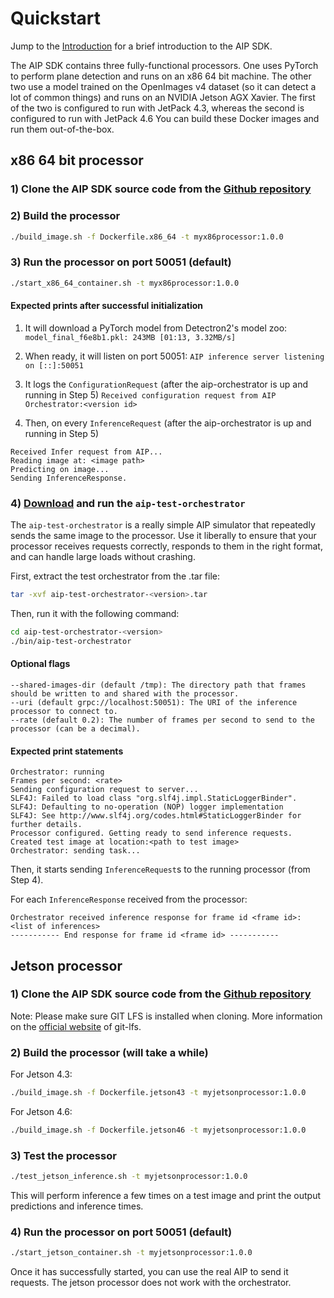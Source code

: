 # Quickstart

Jump to the [Introduction](https://palantir.github.io/aip-sdk/introduction) for a brief introduction to the AIP SDK.

The AIP SDK contains three fully-functional processors. 
One uses PyTorch to perform plane detection and runs on an x86 64 bit machine. 
The other two use a model trained on the OpenImages v4 dataset (so it can detect a lot of common things) 
and runs on an NVIDIA Jetson AGX Xavier. The first of the two is configured to run with JetPack 4.3,
whereas the second is configured to run with JetPack 4.6
You can build these Docker images and run them out-of-the-box.


## x86 64 bit processor

### 1) Clone the AIP SDK source code from the [Github repository](https://github.com/palantir/aip-sdk)

### 2) Build the processor
```bash
./build_image.sh -f Dockerfile.x86_64 -t myx86processor:1.0.0
```

### 3) Run the processor on port 50051 (default)
```bash
./start_x86_64_container.sh -t myx86processor:1.0.0
```

#### Expected prints after successful initialization

1) It will download a PyTorch model from Detectron2's model zoo:
`model_final_f6e8b1.pkl: 243MB [01:13, 3.32MB/s]`

2) When ready, it will listen on port 50051:
`AIP inference server listening on [::]:50051`

3) It logs the `ConfigurationRequest` (after the aip-orchestrator is up and running in Step 5)
`Received configuration request from AIP Orchestrator:<version id>`

4) Then, on every `InferenceRequest` (after the aip-orchestrator is up and running in Step 5)
```
Received Infer request from AIP...
Reading image at: <image path>
Predicting on image...
Sending InferenceResponse.
```

### 4) [Download](https://repo1.maven.org/maven2/com/palantir/aip/processing/aip-test-orchestrator/v1.4/aip-test-orchestrator-v1.4.tar) and run the `aip-test-orchestrator`

The `aip-test-orchestrator` is a really simple AIP simulator that repeatedly sends the same image to the processor. Use it liberally
to ensure that your processor receives requests correctly, responds to them in the right format, and can handle large loads
without crashing.

First, extract the test orchestrator from the .tar file:
```bash
tar -xvf aip-test-orchestrator-<version>.tar
```

Then, run it with the following command:
```bash
cd aip-test-orchestrator-<version>
./bin/aip-test-orchestrator
```

#### Optional flags
```
--shared-images-dir (default /tmp): The directory path that frames should be written to and shared with the processor.
--uri (default grpc://localhost:50051): The URI of the inference processor to connect to.
--rate (default 0.2): The number of frames per second to send to the processor (can be a decimal).
```

#### Expected print statements
```
Orchestrator: running
Frames per second: <rate>
Sending configuration request to server...
SLF4J: Failed to load class "org.slf4j.impl.StaticLoggerBinder".
SLF4J: Defaulting to no-operation (NOP) logger implementation
SLF4J: See http://www.slf4j.org/codes.html#StaticLoggerBinder for further details.
Processor configured. Getting ready to send inference requests.
Created test image at location:<path to test image>
Orchestrator: sending task...
```

Then, it starts sending `InferenceRequest`s to the running processor (from Step 4).

For each `InferenceResponse` received from the processor:
```
Orchestrator received inference response for frame id <frame id>:
<list of inferences>
----------- End response for frame id <frame id> -----------
```

## Jetson processor

### 1) Clone the AIP SDK source code from the [Github repository](https://github.com/palantir/aip-sdk)
Note: Please make sure GIT LFS is installed when cloning. More information on the
[official website](https://git-lfs.github.com/) of git-lfs.
### 2) Build the processor (will take a while)

For Jetson 4.3:
```bash
./build_image.sh -f Dockerfile.jetson43 -t myjetsonprocessor:1.0.0
```

For Jetson 4.6:
```bash
./build_image.sh -f Dockerfile.jetson46 -t myjetsonprocessor:1.0.0
```

### 3) Test the processor
```bash
./test_jetson_inference.sh -t myjetsonprocessor:1.0.0
```

This will perform inference a few times on a test image and print the output predictions and inference times.

### 4) Run the processor on port 50051 (default)
```bash
./start_jetson_container.sh -t myjetsonprocessor:1.0.0
```

Once it has successfully started, you can use the real AIP to send it requests. The jetson processor does not work with the orchestrator.

